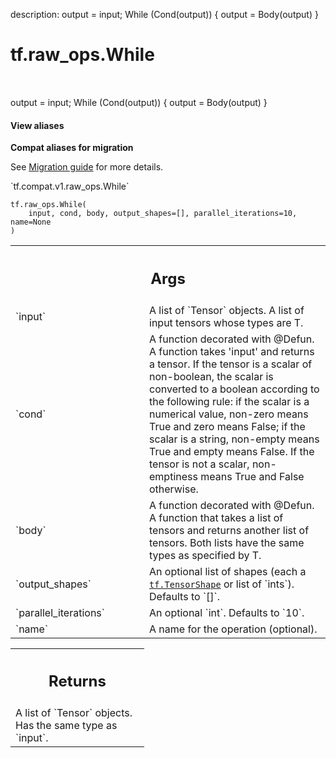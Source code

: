 description: output = input; While (Cond(output)) { output = Body(output) }

<div itemscope itemtype="http://developers.google.com/ReferenceObject">
<meta itemprop="name" content="tf.raw_ops.While" />
<meta itemprop="path" content="Stable" />
</div>

# tf.raw_ops.While

<!-- Insert buttons and diff -->

<table class="tfo-notebook-buttons tfo-api nocontent" align="left">

</table>



output = input; While (Cond(output)) { output = Body(output) }

<section class="expandable">
  <h4 class="showalways">View aliases</h4>
  <p>
<b>Compat aliases for migration</b>
<p>See
<a href="https://www.tensorflow.org/guide/migrate">Migration guide</a> for
more details.</p>
<p>`tf.compat.v1.raw_ops.While`</p>
</p>
</section>

<pre class="devsite-click-to-copy prettyprint lang-py tfo-signature-link">
<code>tf.raw_ops.While(
    input, cond, body, output_shapes=[], parallel_iterations=10, name=None
)
</code></pre>



<!-- Placeholder for "Used in" -->


<!-- Tabular view -->
 <table class="responsive fixed orange">
<colgroup><col width="214px"><col></colgroup>
<tr><th colspan="2"><h2 class="add-link">Args</h2></th></tr>

<tr>
<td>
`input`
</td>
<td>
A list of `Tensor` objects.
A list of input tensors whose types are T.
</td>
</tr><tr>
<td>
`cond`
</td>
<td>
A function decorated with @Defun.
A function takes 'input' and returns a tensor.  If the tensor is
a scalar of non-boolean, the scalar is converted to a boolean
according to the following rule: if the scalar is a numerical
value, non-zero means True and zero means False; if the scalar is
a string, non-empty means True and empty means False. If the
tensor is not a scalar, non-emptiness means True and False
otherwise.
</td>
</tr><tr>
<td>
`body`
</td>
<td>
A function decorated with @Defun.
A function that takes a list of tensors and returns another
list of tensors. Both lists have the same types as specified
by T.
</td>
</tr><tr>
<td>
`output_shapes`
</td>
<td>
An optional list of shapes (each a <a href="../../tf/TensorShape.md"><code>tf.TensorShape</code></a> or list of `ints`). Defaults to `[]`.
</td>
</tr><tr>
<td>
`parallel_iterations`
</td>
<td>
An optional `int`. Defaults to `10`.
</td>
</tr><tr>
<td>
`name`
</td>
<td>
A name for the operation (optional).
</td>
</tr>
</table>



<!-- Tabular view -->
 <table class="responsive fixed orange">
<colgroup><col width="214px"><col></colgroup>
<tr><th colspan="2"><h2 class="add-link">Returns</h2></th></tr>
<tr class="alt">
<td colspan="2">
A list of `Tensor` objects. Has the same type as `input`.
</td>
</tr>

</table>

